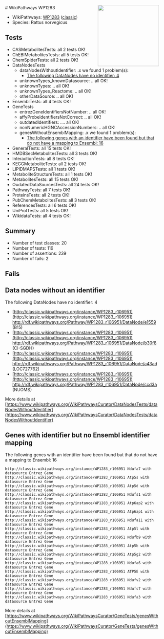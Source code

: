 <img style="float: right; width: 200px" src="https://upload.wikimedia.org/wikipedia/commons/thumb/8/83/Wplogo_with_text_500.png/640px-Wplogo_with_text_500.png" />
# WikiPathways WP1283

* WikiPathways: [WP1283](https://wikipathways.org/pathways/WP1283) ([classic](https://classic.wikipathways.org/instance/WP1283))
* Species: Rattus norvegicus
## Tests
* CASMetabolitesTests: all 2 tests OK!
* ChEBIMetabolitesTests: all 5 tests OK!
* ChemSpiderTests: all 2 tests OK!
* DataNodesTests
    * dataNodesWithoutIdentifier: .x we found 1 problem(s):
        * [The following DataNodes have no identifier: 4](#d2d32fa3)
    * unknownTypes_knownDatasource: .. all OK!
    * unknownTypes: .. all OK!
    * unknownTypes_Reactome: .. all OK!
    * otherDataSource: .. all OK!
* EnsemblTests: all 4 tests OK!
* GeneTests
    * entrezGeneIdentifiersNotNumber: .. all OK!
    * affyProbeIdentifiersNotCorrect: .. all OK!
    * outdatedIdentifiers: .... all OK!
    * nonNumericHGNCAccessionNumbers: .. all OK!
    * genesWithoutEnsemblMapping: .x we found 1 problem(s):
        * [The following genes with an identifier have been found but that do not have a mapping to Ensembl: 16](#c4e54313)
* GeneralTests: all 15 tests OK!
* HMDBSecMetabolitesTests: all 3 tests OK!
* InteractionTests: all 8 tests OK!
* KEGGMetaboliteTests: all 2 tests OK!
* LIPIDMAPSTests: all 1 tests OK!
* MetaboliteStructureTests: all 1 tests OK!
* MetabolitesTests: all 15 tests OK!
* OudatedDataSourcesTests: all 24 tests OK!
* PathwayTests: all 7 tests OK!
* ProteinsTests: all 2 tests OK!
* PubChemMetabolitesTests: all 3 tests OK!
* ReferencesTests: all 6 tests OK!
* UniProtTests: all 5 tests OK!
* WikidataTests: all 4 tests OK!


## Summary

* Number of test classes: 20
* Number of tests: 119
* Number of assertions: 239
* Number of fails: 2

## Fails

<a name="d2d32fa3" />

## Data nodes without an identifier

The following DataNodes have no identifier: 4

* [http://classic.wikipathways.org/instance/WP1283_r106951](http://classic.wikipathways.org/instance/WP1283_r106951) http://rdf.wikipathways.org/Pathway/WP1283_r106951/DataNode/e1559 (B15)
* [http://classic.wikipathways.org/instance/WP1283_r106951](http://classic.wikipathways.org/instance/WP1283_r106951) http://rdf.wikipathways.org/Pathway/WP1283_r106951/DataNode/b30f8 (CI-SGDH)
* [http://classic.wikipathways.org/instance/WP1283_r106951](http://classic.wikipathways.org/instance/WP1283_r106951) http://rdf.wikipathways.org/Pathway/WP1283_r106951/DataNode/a43ad (LOC727762)
* [http://classic.wikipathways.org/instance/WP1283_r106951](http://classic.wikipathways.org/instance/WP1283_r106951) http://rdf.wikipathways.org/Pathway/WP1283_r106951/DataNode/ccd3a (NUOMS)


More details at [https://www.wikipathways.org/WikiPathwaysCurator/DataNodesTests/dataNodesWithoutIdentifier](https://www.wikipathways.org/WikiPathwaysCurator/DataNodesTests/dataNodesWithoutIdentifier)

<a name="c4e54313" />

## Genes with identifier but no Ensembl identifier mapping

The following genes with an identifier have been found but that do not have a mapping to Ensembl: 16
```
http://classic.wikipathways.org/instance/WP1283_r106951 Ndufa7 with datasource Entrez Gene
http://classic.wikipathways.org/instance/WP1283_r106951 Atp5s with datasource Entrez Gene
http://classic.wikipathways.org/instance/WP1283_r106951 Atp5d with datasource Entrez Gene
http://classic.wikipathways.org/instance/WP1283_r106951 Ndufs1 with datasource Entrez Gene
http://classic.wikipathways.org/instance/WP1283_r106951 Atp6ap2 with datasource Entrez Gene
http://classic.wikipathways.org/instance/WP1283_r106951 Atp6ap1 with datasource Entrez Gene
http://classic.wikipathways.org/instance/WP1283_r106951 Ndufa11 with datasource Entrez Gene
http://classic.wikipathways.org/instance/WP1283_r106951 Atp5l with datasource Entrez Gene
http://classic.wikipathways.org/instance/WP1283_r106951 Ndufb9 with datasource Entrez Gene
http://classic.wikipathways.org/instance/WP1283_r106951 Atp5b with datasource Entrez Gene
http://classic.wikipathways.org/instance/WP1283_r106951 Atp5g2 with datasource Entrez Gene
http://classic.wikipathways.org/instance/WP1283_r106951 Ndufa6 with datasource Entrez Gene
http://classic.wikipathways.org/instance/WP1283_r106951 ATP5E with datasource Entrez Gene
http://classic.wikipathways.org/instance/WP1283_r106951 Ndufv2 with datasource Entrez Gene
http://classic.wikipathways.org/instance/WP1283_r106951 Ndufs7 with datasource Entrez Gene
http://classic.wikipathways.org/instance/WP1283_r106951 Ndufa3 with datasource Entrez Gene
```

More details at [https://www.wikipathways.org/WikiPathwaysCurator/GeneTests/genesWithoutEnsemblMapping](https://www.wikipathways.org/WikiPathwaysCurator/GeneTests/genesWithoutEnsemblMapping)

